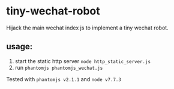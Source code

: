 # tiny-wechat-robot
Hijack the main wechat index js to implement a tiny wechat robot.

## usage:
1. start the static http server `node http_static_server.js`
2. run `phantomjs phantomjs_wechat.js`

Tested with `phantomjs v2.1.1` and `node v7.7.3`